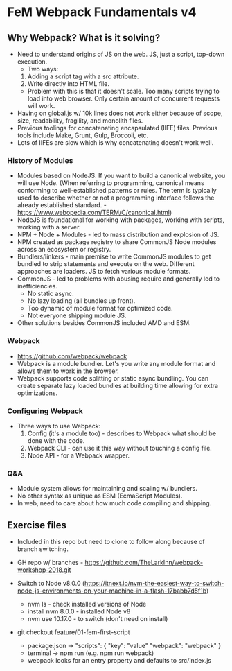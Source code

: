 # FeM Webpack Fundamentals v4

## Why Webpack? What is it solving?
- Need to understand origins of JS on the web. JS, just a script, top-down execution.
    - Two ways:
    1. Adding a script tag with a src attribute. <script src=""></script>
    2. Write directly into HTML file.
    * Problem with this is that it doesn't scale. Too many scripts trying to load into web browser. Only certain amount of concurrent requests will work.
- Having on global.js w/ 10k lines does not work either because of scope, size, readability, fragility, and monolith files.
- Previous toolings for concatenating encapsulated (IIFE) files. Previous tools include Make, Grunt, Gulp, Broccoli, etc.
- Lots of IIFEs are slow which is why concatenating doesn't work well.

### History of Modules
- Modules based on NodeJS. If you want to build a canonical website, you will use Node.
(When referring to programming, canonical means conforming to well-established patterns or rules. The term is typically used to describe whether or not a programming interface follows the already established standard. - https://www.webopedia.com/TERM/C/canonical.html)
- NodeJS is foundational for working with packages, working with scripts, working with a server.
- NPM + Node + Modules - led to mass distribution and explosion of JS.
- NPM created as package registry to share CommonJS Node modules across an ecosystem or registry.
- Bundlers/linkers - main premise to write CommonJS modules to get bundled to strip statements and execute on the web. Different approaches are loaders. JS to fetch various module formats.
- CommonJS - led to problems with abusing require and generally led to inefficiencies.
    - No static async.
    - No lazy loading (all bundles up front).
    - Too dynamic of module format for optimized code.
    - Not everyone shipping module JS.
- Other solutions besides CommonJS included AMD and ESM.

### Webpack
- https://github.com/webpack/webpack
- Webpack is a module bundler. Let's you write any module format and allows them to work in the browser.
- Webpack supports code splitting or static async bundling. You can create separate lazy loaded bundles at building time allowing for extra optimizations.

### Configuring Webpack
- Three ways to use Webpack:
    1. Config (it's a module too) - describes to Webpack what should be done with the code.
    2. Webpack CLI - can use it this way without touching a config file.
    3. Node API - for a Webpack wrapper. 

### Q&A
- Module system allows for maintaining and scaling w/ bundlers.
- No other syntax as unique as ESM (EcmaScript Modules).
- In web, need to care about how much code compiling and shipping.

## Exercise files
- Included in this repo but need to clone to follow along because of branch switching.
- GH repo w/ branches - https://github.com/TheLarkInn/webpack-workshop-2018.git
- Switch to Node v8.0.0 (https://itnext.io/nvm-the-easiest-way-to-switch-node-js-environments-on-your-machine-in-a-flash-17babb7d5f1b)
    - nvm ls - check installed versions of Node
    - install nvm 8.0.0 - installed Node v8
    - nvm use 10.17.0 - to switch (don't need on install)

- git checkout feature/01-fem-first-script
    - package.json -> "scripts": { 
        "key": "value"
        "webpack": "webpack"
        } 
    - terminal -> npm run <name-of-that-script> (e.g. npm run webpack)
    - webpack looks for an entry property and defaults to src/index.js
  